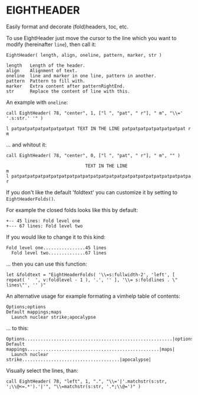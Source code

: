 EIGHTHEADER
===========
Easily format and decorate (fold)headers, toc, etc.

To use EightHeader just move the cursor to the line which you want to modify (hereinafter `line`), then call it:
```
EightHeader( length, align, oneline, pattern, marker, str )

length   Length of the header.
align    Alignment of text.
oneline  line and marker in one line, pattern in another.
pattern  Pattern to fill with.
marker   Extra content after patternRightEnd.
str      Replace the content of line with this.
```

An example with `oneline`:
```
call EightHeader( 78, "center", 1, ["l ", "pat", " r"], " m", "\\=' '.s:str.' '" )

l patpatpatpatpatpatpatpat TEXT IN THE LINE patpatpatpatpatpatpatpat r m
```
... and whitout it:
```
call EightHeader( 78, "center", 0, ["l ", "pat", " r"], " m", "" )

                              TEXT IN THE LINE                         m
l patpatpatpatpatpatpatpatpatpatpatpatpatpatpatpatpatpatpatpatpatpatpa r
```

If you don't like the default 'foldtext' you can customize it by setting to
`EightHeaderFolds()`.

For example the closed folds looks like this by default:
```
+-- 45 lines: Fold level one
+--- 67 lines: Fold level two
```
If you would like to change it to this kind:
```
Fold level one................45 lines
  Fold level two..............67 lines
```
... then you can use this function:
```
let &foldtext = "EightHeaderFolds( '\\=s:fullwidth-2', 'left', [ repeat( '  ', v:foldlevel - 1 ), '.', '' ], '\\= s:foldlines . \" lines\"', '' )"
```
An alternative usage for example formating a vimhelp table of contents:
```
Options;options
Default mappings;maps
  Launch nuclear strike;apocalypse
```
... to this:
```
Options........................................................|options|
Default mappings..................................................|maps|
  Launch nuclear strike.....................................|apocalypse|
```
Visually select the lines, than:
```
call EightHeader( 78, "left", 1, ".", "\\='|'.matchstr(s:str, ';\\@<=.*').'|'", "\\=matchstr(s:str, '.*;\\@=')" )
```
